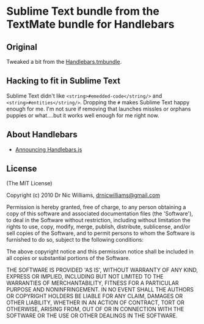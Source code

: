 # Sublime Text bundle from the TextMate bundle for Handlebars

## Original

Tweaked a bit from the [Handlebars.tmbundle](https://github.com/drnic/Handlebars.tmbundle).

## Hacking to fit in Sublime Text

Sublime Text didn't like `<string>#emedded-code</string/>` and `<string>#entities</string/>`. Dropping the `#` makes Sublime Text happy enough for me. I'm not sure if removing that launches missles or orphans puppies or what....but it works well enough for me right now. 

## About Handlebars

* [Announcing Handlebars.js](http://yehudakatz.com/2010/09/09/announcing-handlebars-js/)

## License

(The MIT License)

Copyright (c) 2010 Dr Nic Williams, drnicwilliams@gmail.com

Permission is hereby granted, free of charge, to any person obtaining
a copy of this software and associated documentation files (the
'Software'), to deal in the Software without restriction, including
without limitation the rights to use, copy, modify, merge, publish,
distribute, sublicense, and/or sell copies of the Software, and to
permit persons to whom the Software is furnished to do so, subject to
the following conditions:

The above copyright notice and this permission notice shall be
included in all copies or substantial portions of the Software.

THE SOFTWARE IS PROVIDED 'AS IS', WITHOUT WARRANTY OF ANY KIND,
EXPRESS OR IMPLIED, INCLUDING BUT NOT LIMITED TO THE WARRANTIES OF
MERCHANTABILITY, FITNESS FOR A PARTICULAR PURPOSE AND NONINFRINGEMENT.
IN NO EVENT SHALL THE AUTHORS OR COPYRIGHT HOLDERS BE LIABLE FOR ANY
CLAIM, DAMAGES OR OTHER LIABILITY, WHETHER IN AN ACTION OF CONTRACT,
TORT OR OTHERWISE, ARISING FROM, OUT OF OR IN CONNECTION WITH THE
SOFTWARE OR THE USE OR OTHER DEALINGS IN THE SOFTWARE.
